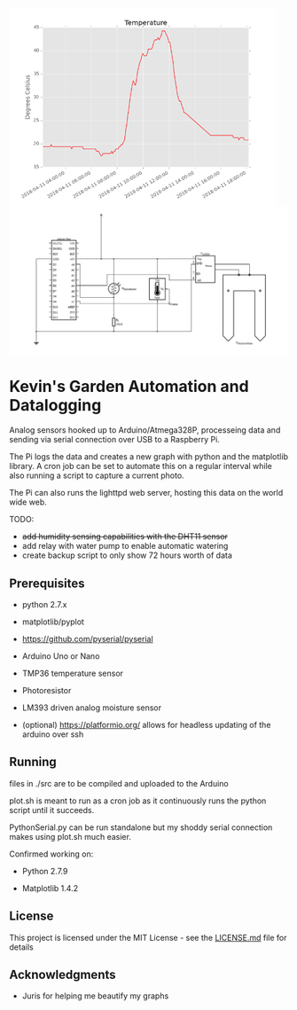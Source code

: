 <img src="https://github.com/niveknosredneh/Garden/blob/master/screenshots/temp.png" width="480" align="middle">
<img src="https://github.com/niveknosredneh/Garden/blob/master/screenshots/Circuit.png" width="640" align="middle">

# Kevin's Garden Automation and Datalogging

Analog sensors hooked up to Arduino/Atmega328P, processeing data and sending via serial connection over USB to a Raspberry Pi.

The Pi logs the data and creates a new graph with python and the matplotlib library.
A cron job can be set to automate this on a regular interval while also running a script to capture a current photo.

The Pi can also runs the lighttpd web server, hosting this data on the world wide web.

TODO:
- ~~add humidity sensing capabilities with the DHT11 sensor~~
- add relay with water pump to enable automatic watering 
- create backup script to only show 72 hours worth of data

## Prerequisites

- python 2.7.x
- matplotlib/pyplot
- https://github.com/pyserial/pyserial

- Arduino Uno or Nano
- TMP36 temperature sensor
- Photoresistor
- LM393 driven analog moisture sensor
- (optional) https://platformio.org/ allows for headless updating of the arduino over ssh

## Running

files in ./src are to be compiled and uploaded to the Arduino

plot.sh is meant to run as a cron job as it continuously runs the python script until it succeeds.

PythonSerial.py can be run standalone but my shoddy serial connection makes using plot.sh much easier.

Confirmed working on:

- Python 2.7.9

- Matplotlib 1.4.2

## License

This project is licensed under the MIT License - see the [LICENSE.md](LICENSE.md) file for details

## Acknowledgments

* Juris for helping me beautify my graphs
